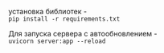 
установка библиотек -\
`pip install -r requirements.txt`


Для запуска сервера с автообновлением -\
`uvicorn server:app --reload`

